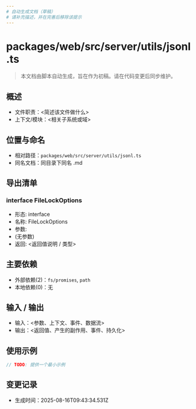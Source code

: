 ```yaml
---
# 自动生成文档（草稿）
# 请补充描述，并在完善后移除该提示
---
```


# packages/web/src/server/utils/jsonl.ts

> 本文档由脚本自动生成，旨在作为初稿。请在代码变更后同步维护。

## 概述

- 文件职责：<简述该文件做什么>
- 上下文/模块：<相关子系统或域>

## 位置与命名

- 相对路径：`packages/web/src/server/utils/jsonl.ts`
- 同名文档：同目录下同名 .md

## 导出清单

### interface FileLockOptions

- 形态: interface
- 名称: FileLockOptions
- 参数:
- (无参数)
- 返回: <返回值说明 / 类型>

## 主要依赖

- 外部依赖(2)：`fs/promises`, `path`
- 本地依赖(0)：无

## 输入 / 输出

- 输入：<参数、上下文、事件、数据流>
- 输出：<返回值、产生的副作用、事件、持久化>

## 使用示例

~~~ts
// TODO: 提供一个最小示例
~~~

## 变更记录

- 生成时间：2025-08-16T09:43:34.531Z
